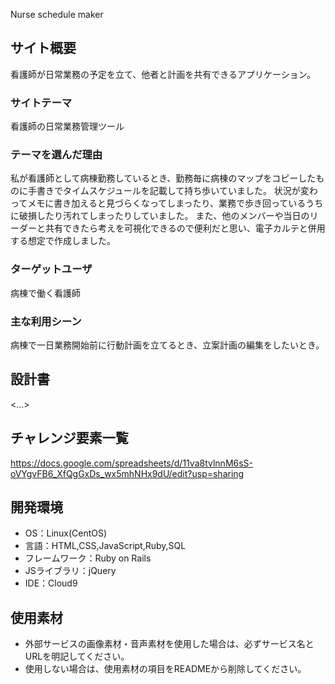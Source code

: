 Nurse schedule maker

## サイト概要
看護師が日常業務の予定を立て、他者と計画を共有できるアプリケーション。

### サイトテーマ
看護師の日常業務管理ツール

### テーマを選んだ理由

私が看護師として病棟勤務しているとき、勤務毎に病棟のマップをコピーしたものに手書きでタイムスケジュールを記載して持ち歩いていました。
状況が変わってメモに書き加えると見づらくなってしまったり、業務で歩き回っているうちに破損したり汚れてしまったりしていました。
また、他のメンバーや当日のリーダーと共有できたら考えを可視化できるので便利だと思い、電子カルテと併用する想定で作成しました。

### ターゲットユーザ
病棟で働く看護師

### 主な利用シーン
病棟で一日業務開始前に行動計画を立てるとき、立案計画の編集をしたいとき。

## 設計書
<...>

## チャレンジ要素一覧
https://docs.google.com/spreadsheets/d/11va8tvlnnM6sS-oVYgvFB6_XfQgGxDs_wx5mhNHx9dU/edit?usp=sharing

## 開発環境
- OS：Linux(CentOS)
- 言語：HTML,CSS,JavaScript,Ruby,SQL
- フレームワーク：Ruby on Rails
- JSライブラリ：jQuery
- IDE：Cloud9

## 使用素材
- 外部サービスの画像素材・音声素材を使用した場合は、必ずサービス名とURLを明記してください。
- 使用しない場合は、使用素材の項目をREADMEから削除してください。